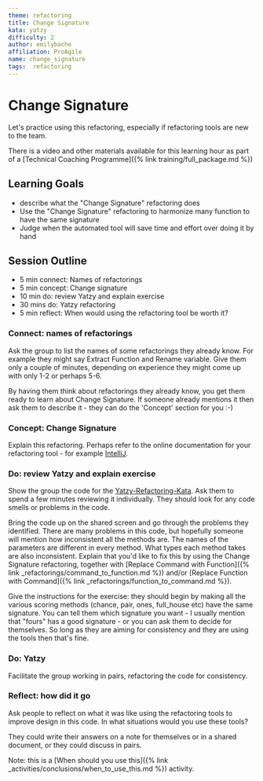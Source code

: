 ```yaml
---
theme: refactoring
title: Change Signature
kata: yatzy
difficulty: 2
author: emilybache
affiliation: ProAgile
name: change_signature
tags:  refactoring
---
```


# Change Signature

Let's practice using this refactoring, especially if refactoring tools are new to the team.

There is a video and other materials available for this learning hour as part of a [Technical Coaching Programme]({% link training/full_package.md %})

## Learning Goals

* describe what the "Change Signature" refactoring does
* Use the "Change Signature" refactoring to harmonize many function to have the same signature
* Judge when the automated tool will save time and effort over doing it by hand

## Session Outline
 
* 5 min connect: Names of refactorings 
* 5 min concept: Change signature 
* 10 min do: review Yatzy and explain exercise
* 30 mins do: Yatzy refactoring   
* 5 min reflect: When would using the refactoring tool be worth it?

### Connect: names of refactorings

Ask the group to list the names of some refactorings they already know. For example they might say Extract Function and Rename variable. Give them only a couple of minutes, depending on experience they might come up with only 1-2 or perhaps 5-6. 

By having them think about refactorings they already know, you get them ready to learn about Change Signature. If someone already mentions it then ask them to describe it - they can do the 'Concept' section for you :-)

### Concept: Change Signature

Explain this refactoring. Perhaps refer to the online documentation for your refactoring tool - for example [IntelliJ](https://www.jetbrains.com/help/idea/change-signature.html). 

### Do: review Yatzy and explain exercise

Show the group the code for the [Yatzy-Refactoring-Kata](https://github.com/emilybache/Yatzy-Refactoring-Kata). Ask them to spend a few minutes reviewing it individually. They should look for any code smells or problems in the code.

Bring the code up on the shared screen and go through the problems they identified. There are many problems in this code, but hopefully someone will mention how inconsistent all the methods are. The names of the parameters are different in every method. What types each method takes are also inconsistent. Explain that you'd like to fix this by using the Change Signature refactoring, together with [Replace Command with Function]({% link _refactorings/command_to_function.md %}) and/or [Replace Function with Command]({% link _refactorings/function_to_command.md %}).

Give the instructions for the exercise: they should begin by making all the various scoring methods (chance, pair, ones, full_house etc) have the same signature. You can tell them which signature you want - I usually mention that "fours" has a good signature - or you can ask them to decide for themselves. So long as they are aiming for consistency and they are using the tools then that's fine.

### Do: Yatzy

Facilitate the group working in pairs, refactoring the code for consistency.

### Reflect: how did it go
Ask people to reflect on what it was like using the refactoring tools to improve design in this code. In what situations would you use these tools?

They could write their answers on a note for themselves or in a shared document, or they could discuss in pairs.

Note: this is a [When should you use this]({% link _activities/conclusions/when_to_use_this.md %}) activity.
